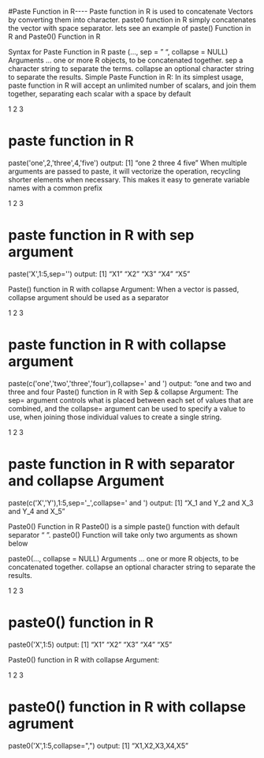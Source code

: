 
#Paste Function in R----
Paste function in R is used to concatenate Vectors by converting them into character. paste0 function in R simply concatenates the vector with space separator. lets see an example of paste() Function in R and Paste0() Function in R

Syntax for Paste Function in R
paste (…, sep = ” “, collapse = NULL)
Arguments
…	one or more R objects, to be concatenated together.
sep	a character string to separate the terms.
collapse	an optional character string to separate the results.
Simple Paste Function in R:
In its simplest usage, paste function in R will accept an unlimited number of scalars, and join them together, separating each scalar with a space by default

1
2
3
# paste function in R
 
paste('one',2,'three',4,'five')
  output:
[1] “one 2 three 4 five”
When multiple arguments are passed to paste, it will vectorize the operation, recycling shorter elements when necessary. This makes it easy to generate variable names with a common prefix

1
2
3
# paste function in R with sep argument
 
paste('X',1:5,sep='')
output:
[1] “X1” “X2” “X3” “X4” “X5”
 

Paste() function in R with collapse Argument:
When a vector is passed, collapse argument should be used as a separator

1
2
3
# paste function in R with collapse argument
 
paste(c('one','two','three','four'),collapse=' and ')
output:
“one and two and three and four
Paste() function in R with Sep & collapse Argument:
The sep= argument controls what is placed between each set of values that are combined, and the collapse= argument can be used to specify a value to use, when joining those individual values to create a single string.

1
2
3
# paste function in R with separator and collapse Argument
 
paste(c('X','Y'),1:5,sep='_',collapse=' and ')
output:
[1] “X_1 and Y_2 and X_3 and Y_4 and X_5”
 

Paste0() Function in R
Paste0()  is a simple paste() function with default separator “ ”. paste0() Function will take only two arguments as shown below

paste0(…, collapse = NULL)
Arguments
…	one or more R objects, to be concatenated together.
collapse	an optional character string to separate the results.
 

1
2
3
# paste0() function in R
 
paste0('X',1:5)
output:
[1] “X1” “X2” “X3” “X4” “X5”
 

Paste0() function in R with collapse Argument:

1
2
3
# paste0() function in R with collapse agrument
 
paste0('X',1:5,collapse=",")
output:
[1] “X1,X2,X3,X4,X5”
